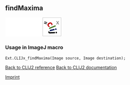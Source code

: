 ## findMaxima
<img src="images/mini_empty_logo.png"/><img src="images/mini_empty_logo.png"/><img src="images/mini_clijx_logo.png"/>



### Usage in ImageJ macro
```
Ext.CLIJx_findMaxima(Image source, Image destination);
```


[Back to CLIJ2 reference](https://clij.github.io/clij2-docs/reference)
[Back to CLIJ2 documentation](https://clij.github.io/clij2-docs)

[Imprint](https://clij.github.io/imprint)
